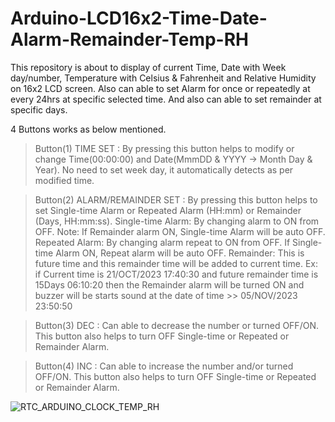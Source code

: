 # Arduino-LCD16x2-Time-Date-Alarm-Remainder-Temp-RH
This repository is about to display of current Time, Date with Week day/number, Temperature with Celsius &amp; Fahrenheit and Relative Humidity on 16x2 LCD screen. Also can able to set Alarm for once or repeatedly at every 24hrs at specific selected time. And also can able to set remainder at specific days.

4 Buttons works as below mentioned.
> Button(1) TIME SET : By pressing this button helps to modify or change Time(00:00:00) and Date(MmmDD & YYYY -> Month Day & Year).
   No need to set week day, it automatically detects as per modified time.

> Button(2) ALARM/REMAINDER SET : By pressing this button helps to set Single-time Alarm or Repeated Alarm (HH:mm) or Remainder (Days, HH:mm:ss).
   Single-time Alarm: By changing alarm to ON from OFF. Note: If Remainder alarm ON, Single-time Alarm will be auto OFF.
   Repeated Alarm:    By changing alarm repeat to ON from OFF. If Single-time Alarm ON, Repeat alarm will be auto OFF.
   Remainder:         This is future time and this remainder time will be added to current time.
          Ex: if Current time is 21/OCT/2023 17:40:30 and future remainder time is 15Days 06:10:20 then the Remainder alarm will be turned ON
              and buzzer will be starts sound at the date of time >> 05/NOV/2023 23:50:50
 
> Button(3) DEC : Can able to decrease the number or turned OFF/ON. This button also helps to turn OFF Single-time or Repeated or Remainder Alarm.
 
> Button(4) INC : Can able to increase the number and/or turned OFF/ON. This button also helps to turn OFF Single-time or Repeated or Remainder Alarm. 

![RTC_ARDUINO_CLOCK_TEMP_RH](https://github.com/ashokg9789/Arduino-LCD16x2-Time-Date-Alarm-Remainder-Temp-RH/assets/83178640/f7afe37e-3f69-4007-a96b-19e4bff4ec9c)
